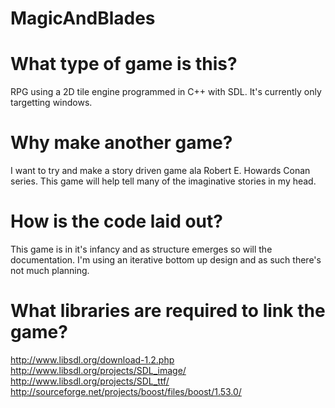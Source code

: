 MagicAndBlades
==============

What type of game is this?
==============
RPG using a 2D tile engine programmed in C++ with SDL. It's currently only targetting windows. 

Why make another game?
==============
I want to try and make a story driven game ala Robert E. Howards Conan series. This game will help tell many of the imaginative stories in my head. 

How is the code laid out? 
==============
This game is in it's infancy and as structure emerges so will the documentation. I'm using an iterative bottom up design and as such there's not much planning. 

What libraries are required to link the game?
==============
http://www.libsdl.org/download-1.2.php  
http://www.libsdl.org/projects/SDL_image/  
http://www.libsdl.org/projects/SDL_ttf/  
http://sourceforge.net/projects/boost/files/boost/1.53.0/

